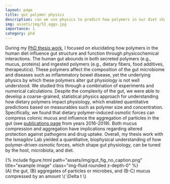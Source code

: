 ```yaml
---
layout: page
title: gut polymer physics
description: can we use physics to predict how polymers in our diet shape the gut environment?
img: assets/img/SI_aggs.jpg
importance: 1
category: phd
---
```


During my [PhD thesis work](https://thesis.library.caltech.edu/11474/), I focused on elucidating how polymers in the human diet influence gut structure and function through physicochemical interactions. The human gut abounds in both secreted polymers (e.g., mucus, proteins) and ingested polymers (e.g., dietary fibers, food additives, therapeutics). These polymers affect the composition of the gut microbiome and diseases such as inflammatory bowel disease, yet the underlying physics by which these polymers alter gut physiology is not well understood. We studied this through a combination of experiments and numerical calculations. Despite the complexity of the gut, we were able to develop a coarse-grained, statistical physics approach for understanding how dietary polymers impact physiology, which enabled quantitative predictions based on measurables such as polymer size and concentration. Specifically, we found that dietary polymer-induced osmotic forces can compress colonic mucus and influence the aggregation of particles in the gut (see [publications page](/apsteinberg/publications/) from years 2016-2019). Both mucus compression and aggregation have implications regarding altered protection against pathogens and drug uptake. Overall, my thesis work with the Ismagilov Lab yielded a quantitative, biophysical understanding of how polymer-driven osmotic forces, which shape gut physiology, can be tuned by the host, microbiota, and diet.

<div class="row">
    <div class="mx-auto w-50">
        {% include figure.html path="assets/img/gut_fig_no_caption.png" title="example image" class="img-fluid rounded z-depth-0" %}
    </div>
</div>
<div class="caption">
    (A) the gut, (B) aggregates of particles or microbes, and (B-C) mucus compressed by an amount \( \Delta t \)
</div>
